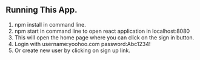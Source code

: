 ## Running This App.
1. npm install in command line.
2. npm start in command line to open react application in localhost:8080
3. This will open the home page where you can click on the sign in button.
4. Login with  username:yoohoo.com password:Abc1234!
5. Or create new user by clicking on sign up link.
